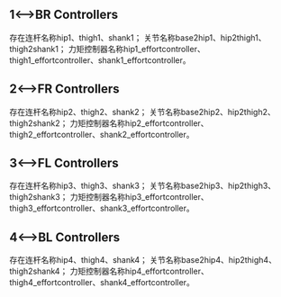 ## 1<-->BR Controllers 
存在连杆名称hip1、thigh1、shank1；
关节名称base2hip1、hip2thigh1、thigh2shank1；
力矩控制器名称hip1_effortcontroller、thigh1_effortcontroller、shank1_effortcontroller。
## 2<-->FR Controllers 
存在连杆名称hip2、thigh2、shank2；
关节名称base2hip2、hip2thigh2、thigh2shank2；
力矩控制器名称hip2_effortcontroller、thigh2_effortcontroller、shank2_effortcontroller。
## 3<-->FL Controllers 
存在连杆名称hip3、thigh3、shank3；
关节名称base2hip3、hip2thigh3、thigh2shank3；
力矩控制器名称hip3_effortcontroller、thigh3_effortcontroller、shank3_effortcontroller。
## 4<-->BL Controllers 
存在连杆名称hip4、thigh4、shank4；
关节名称base2hip4、hip2thigh4、thigh2shank4；
力矩控制器名称hip4_effortcontroller、thigh4_effortcontroller、shank4_effortcontroller。







